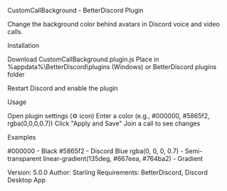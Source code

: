 CustomCallBackground - BetterDiscord Plugin


Change the background color behind avatars in Discord voice and video calls.



Installation

Download CustomCallBackground.plugin.js
Place in %appdata%\BetterDiscord\plugins (Windows) or BetterDiscord plugins folder

Restart Discord and enable the plugin



Usage

Open plugin settings (⚙️ icon)
Enter a color (e.g., #000000, #5865f2, rgba(0,0,0,0.7))
Click "Apply and Save"
Join a call to see changes



Examples

#000000 - Black
#5865f2 - Discord Blue
rgba(0, 0, 0, 0.7) - Semi-transparent
linear-gradient(135deg, #667eea, #764ba2) - Gradient

Version: 5.0.0
Author: Starling
Requirements: BetterDiscord, Discord Desktop App
